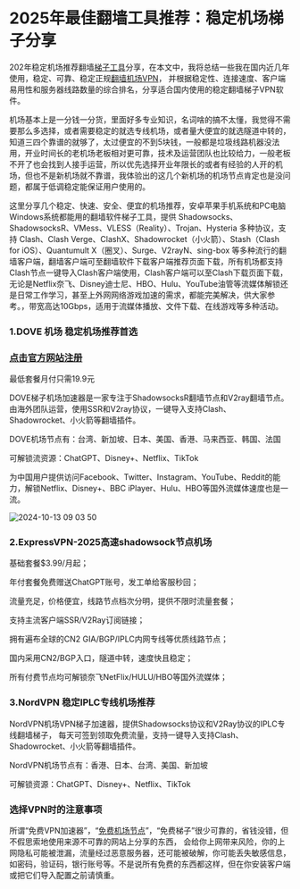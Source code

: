 # 2025年最佳翻墙工具推荐：稳定机场梯子分享

202年稳定机场推荐翻墙[梯子工具](https://github.com/paluobo/jic-fengx)分享，在本文中，我将总结一些我在国内近几年使用，稳定、可靠、稳定正规[翻墙机场VPN](https://appletalking.cc/archives/2445)，
并根据稳定性、连接速度、客户端易用性和服务器线路数量的综合排名，分享适合国内使用的稳定翻墙梯子VPN软件。

机场基本上是一分钱一分货，里面好多专业知识，名词啥的搞不太懂，我觉得不需要那么多选择，或者需要稳定的就选专线机场，或者量大便宜的就选隧道中转的，知道三四个靠谱的就够了，太过便宜的不到5块钱，一般都是垃圾线路机器没法用，开业时间长的老机场老板相对更可靠，技术及运营团队也比较给力，一般老板不开了也会找到人接手运营，所以优先选择开业年限长的或者有经验的人开的机场，但也不是新机场就不靠谱，我体验出的这几个新机场的机场节点肯定也是没问题，都属于低调稳定能保证用户使用的。

这里分享几个稳定、快速、安全、便宜的机场推荐，安卓苹果手机系统和PC电脑Windows系统都能用的翻墙软件梯子工具，提供 Shadowsocks、ShadowsocksR、VMess、VLESS（Reality）、Trojan、Hysteria 多种协议，支持 Clash、Clash Verge、ClashX、Shadowrocket（小火箭）、Stash（Clash for iOS）、Quantumult X（圈叉）、Surge、V2rayN、sing-box 等多种流行的翻墙客户端，翻墙客户端可至翻墙软件下载客户端推荐页面下载，所有机场都支持Clash节点一键导入Clash客户端使用，Clash客户端可以至Clash下载页面下载，无论是Netflix奈飞、Disney迪士尼、HBO、Hulu、YouTube油管等流媒体解锁还是日常工作学习，甚至上外网网络游戏加速的需求，都能完美解决，供大家参考。，带宽高达10Gbps，适用于流媒体播放、文件下载、在线游戏等多种活动。

### 1.DOVE 机场 稳定机场推荐首选
### [点击官方网站注册](https://dove8.cc/a.php?alavBTtF8UB)

最低套餐月付只需19.9元

DOVE梯子机场加速器是一家专注于ShadowsocksR翻墙节点和V2ray翻墙节点。由海外团队运营，使用SSR和V2ray协议，一键导入支持Clash、Shadowrocket、小火箭等翻墙插件。

DOVE机场节点有：台湾、新加坡、日本、美国、香港、马来西亚、韩国、法国

可解锁流资源：ChatGPT、Disney+、Netflix、TikTok

为中国用户提供访问Facebook、Twitter、Instagram、YouTube、Reddit的能力，解锁Netflix、Disney+、BBC iPlayer、Hulu、HBO等国外流媒体速度也是一流。

![2024-10-13 09 03 50](https://github.com/user-attachments/assets/b07c383e-4140-4143-afbc-7be49177de5f)

### 2.ExpressVPN-2025高速shadowsock节点机场
基础套餐$3.99/月起；

 年付套餐免费赠送ChatGPT账号，发工单给客服秒回；
 
流量充足，价格便宜，线路节点档次分明，提供不限时流量套餐；

 支持主流客户端SSR/V2Ray订阅链接；
 
 拥有遍布全球的CN2 GIA/BGP/IPLC内网专线等优质线路节点；
 
 国内采用CN2/BGP入口，隧道中转，速度快且稳定；
 
 所有付费节点均可解锁奈飞NetFlix/HULU/HBO等国外流媒体；

### 3.NordVPN 稳定IPLC专线机场推荐

NordVPN机场VPN梯子加速器，提供Shadowsocks协议和V2Ray协议的IPLC专线翻墙梯子，
每天可签到领取免费流量，支持一键导入支持Clash、Shadowrocket、小火箭等翻墙插件。

NordVPN机场节点有：香港、日本、台湾、美国、新加坡

可解锁资源：ChatGPT、Disney+、Netflix、TikTok

### 选择VPN时的注意事项

所谓“免费VPN加速器”，“[免费机场节点](https://appletalking.cc/archives/2804 )”，“免费梯子”很少可靠的，省钱没错，但不假思索地使用来源不可靠的网站上分享的东西，
会给你上网带来风险，你的上网隐私可能被泄漏，流量经过恶意服务器，还可能被破解，你可能丢失敏感信息，
如密码，验证码，银行账号等。不是说所有免费的东西都这样，但在你安装客户端或把它们导入配置之前请慎重。


